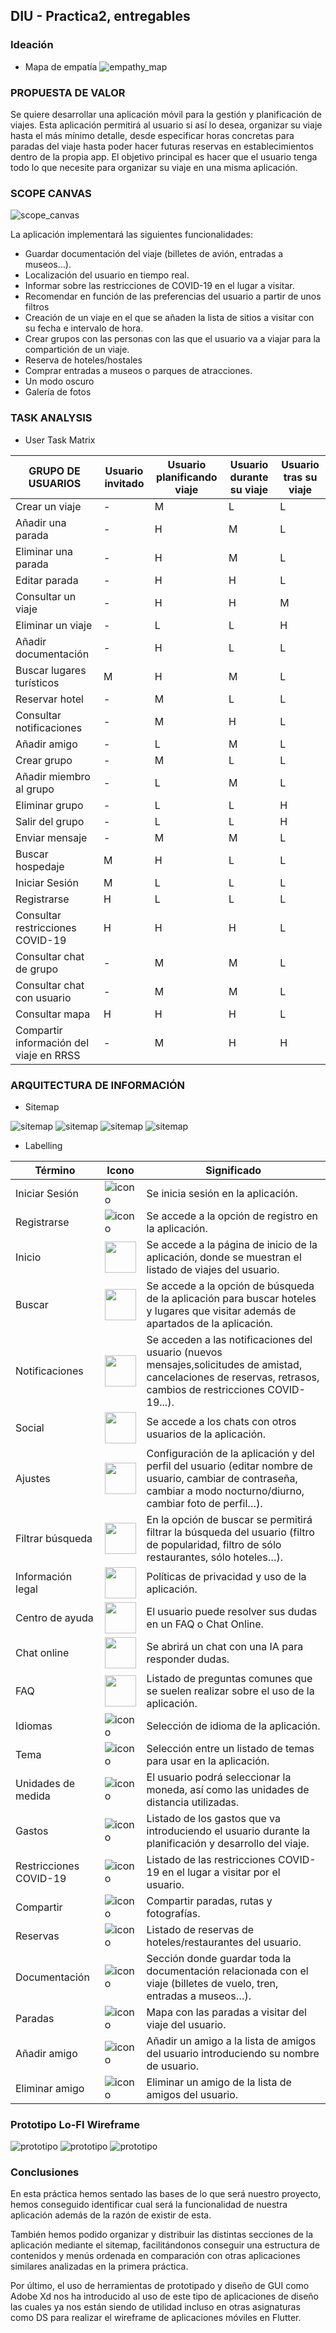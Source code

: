 ## DIU - Practica2, entregables

### Ideación 
* Mapa de empatía
![empathy_map](empathy_map.png)

### PROPUESTA DE VALOR
Se quiere desarrollar una aplicación móvil para la gestión y planificación de viajes. Esta aplicación permitirá al usuario si así lo desea, organizar su viaje hasta el más mínimo detalle, desde especificar horas concretas para paradas del viaje hasta poder hacer futuras reservas en establecimientos dentro de la propia app. El objetivo principal es hacer que el usuario tenga todo lo que necesite para organizar su viaje en una misma aplicación.

### SCOPE CANVAS
![scope_canvas](scope_canvas.png)

La aplicación implementará las siguientes funcionalidades:
* Guardar documentación del viaje (billetes de avión, entradas a museos…).
* Localización del usuario en tiempo real.
* Informar sobre las restricciones de COVID-19 en el lugar a visitar.
* Recomendar en función de las preferencias del usuario a partir de unos filtros
* Creación de un viaje en el que se añaden la lista de sitios a visitar con su fecha e intervalo de hora.
* Crear grupos con las personas con las que el usuario va a viajar para la compartición de un viaje.
* Reserva de hoteles/hostales
* Comprar entradas a museos o parques de atracciones.
* Un modo oscuro
* Galería de fotos

### TASK ANALYSIS

* User Task Matrix 

| GRUPO DE USUARIOS                       | Usuario invitado | Usuario planificando viaje | Usuario durante su viaje | Usuario tras su viaje |
|-----------------------------------------|------------------|----------------------------|--------------------------|-----------------------|
| Crear un viaje                          | -                | M                          | L                        | L                     |
| Añadir una parada                       | -                | H                          | M                        | L                     |
| Eliminar una parada                     | -                | H                          | M                        | L                     |
| Editar parada                           | -                | H                          | H                        | L                     |
| Consultar un viaje                      | -                | H                          | H                        | M                     |
| Eliminar un viaje                       | -                | L                          | L                        | H                     |
| Añadir documentación                    | -                | H                          | L                        | L                     |
| Buscar lugares turísticos               | M                | H                          | M                        | L                     |
| Reservar hotel                          | -                | M                          | L                        | L                     |
| Consultar notificaciones                | -                | M                          | H                        | L                     |
| Añadir amigo                            | -                | L                          | M                        | L                     |
| Crear grupo                             | -                | M                          | L                        | L                     |
| Añadir miembro al grupo                 | -                | L                          | M                        | L                     |
| Eliminar grupo                          | -                | L                          | L                        | H                     |
| Salir del grupo                         | -                | L                          | L                        | H                     |
| Enviar mensaje                          | -                | M                          | M                        | L                     |
| Buscar hospedaje                        | M                | H                          | L                        | L                     |
| Iniciar Sesión                          | M                | L                          | L                        | L                     |
| Registrarse                             | H                | L                          | L                        | L                     |
| Consultar restricciones COVID-19        | H                | H                          | H                        | L                     |
| Consultar chat de grupo                 | -                | M                          | M                        | L                     |
| Consultar chat con usuario              | -                | M                          | M                        | L                     |
| Consultar mapa                          | H                | H                          | H                        | L                     |
| Compartir información del viaje en RRSS | -                | M                          | H                        | H                     |




### ARQUITECTURA DE INFORMACIÓN

* Sitemap 

![sitemap](sitemap_bienvenida.png)
![sitemap](sitemap_viajes.png)
![sitemap](sitemap_ajustes.png)
![sitemap](sitemap_social.png)

* Labelling 

| Término                | Icono | Significado                                                                                                                                                         |
|------------------------|-------|---------------------------------------------------------------------------------------------------------------------------------------------------------------------|
| Iniciar Sesión         |![icono](iconos/iniciar_sesion.png)       | Se inicia sesión en la aplicación.                                                                                                                                  |
| Registrarse            |![icono](iconos/registrar.png)       | Se accede a la opción de registro en la aplicación.                                                                                                                 |
| Inicio                 |<img src="iconos/home.png" width="50" />   | Se accede a la página de inicio de la aplicación, donde se muestran el listado de viajes del usuario.                                                               |
| Buscar                 |<img src="iconos/loupe-1.png" width="50" />      | Se accede a la opción de búsqueda de la aplicación para buscar hoteles y lugares que visitar además de apartados de la aplicación.                                  |
| Notificaciones         |<img src="iconos/bell.png" width="50" />    | Se acceden a las notificaciones del usuario (nuevos mensajes,solicitudes de amistad, cancelaciones de reservas, retrasos, cambios de restricciones COVID-19...).    |
| Social                 | <img src="iconos/chat.png" width="50" />     | Se accede a los chats con otros usuarios de la aplicación.                                                                                                          |
| Ajustes                |<img src="iconos/settings.png" width="50" />     | Configuración de la aplicación y del perfil del usuario (editar nombre de usuario, cambiar de contraseña, cambiar a modo nocturno/diurno, cambiar foto de perfil…). |
| Filtrar búsqueda       | <img src="iconos/filter-results-button.png" width="50" />      | En la opción de buscar se permitirá filtrar la búsqueda del usuario (filtro de popularidad, filtro de sólo restaurantes, sólo hoteles…).                            |
| Información legal      |<img src="iconos/auction.png" width="50" />     | Políticas de privacidad y uso de la aplicación.                                                                                                                     |
| Centro de ayuda        |<img src="iconos/information.png" width="50" />     | El usuario puede resolver sus dudas en un FAQ o Chat Online.                                                                                                        |
| Chat online            |<img src="iconos/help-1.png" width="50" />   | Se abrirá un chat con una IA para responder dudas.                                                                                                                  |
| FAQ                    |<img src="iconos/faq.png" width="50" />     | Listado de preguntas comunes que se suelen realizar sobre el uso de la aplicación.                                                                                  |
| Idiomas                |![icono](iconos/translation.png)       | Selección de idioma de la aplicación.                                                                                                                               |
| Tema                   | ![icono](iconos/theme.png)      | Selección entre un listado de temas para usar en la aplicación.                                                                                                     |
| Unidades de medida     | ![icono](iconos/scale.png)      | El usuario podrá seleccionar la moneda, así como las unidades de distancia utilizadas.                                                                              |
| Gastos                 | ![icono](iconos/money.png)      | Listado de los gastos que va introduciendo el usuario durante la planificación y desarrollo del viaje.                                                              |
| Restricciones COVID-19 |  ![icono](iconos/test-results.png)     | Listado de las restricciones COVID-19 en el lugar a visitar por el usuario.                                                                                         |
| Compartir              |![icono](iconos/share-1.png)       | Compartir paradas, rutas y fotografías.                                                                                                                             |
| Reservas               | ![icono](iconos/booking.png)      | Listado de reservas de hoteles/restaurantes del usuario.                                                                                                            |
| Documentación          | ![icono](iconos/paper.png)      | Sección donde guardar toda la documentación relacionada con el viaje (billetes de vuelo, tren, entradas a museos…).                                                 |
| Paradas                | ![icono](iconos/route.png)      | Mapa con las paradas a visitar del viaje del usuario.                                                                                                               |
| Añadir amigo           | ![icono](iconos/add.png)      | Añadir un amigo a la lista de amigos del usuario introduciendo su nombre de usuario.                                                                                |
| Eliminar amigo         | ![icono](iconos/unfollow.png)      | Eliminar un amigo de la lista de amigos del usuario.                                                                                                                |

                                                                                                              



### Prototipo Lo-FI Wireframe 
![prototipo](bienvenida.png)
![prototipo](inicio.png)
![prototipo](viajes.png)

### Conclusiones  
En esta práctica hemos sentado las bases de lo que será nuestro proyecto, hemos
conseguido identificar cual será la funcionalidad de nuestra aplicación además de
la razón de existir de esta.

También hemos podido organizar y distribuir las distintas secciones de la aplicación
mediante el sitemap, facilitándonos conseguir una estructura de contenidos y menús
ordenada en comparación con otras aplicaciones similares analizadas en la primera práctica.

Por último, el uso de herramientas de prototipado y diseño de GUI como Adobe Xd nos
ha introducido al uso de este tipo de aplicaciones de diseño las cuales ya nos están siendo
de utilidad incluso en otras asignaturas como DS para realizar el wireframe de aplicaciones móviles en Flutter.
